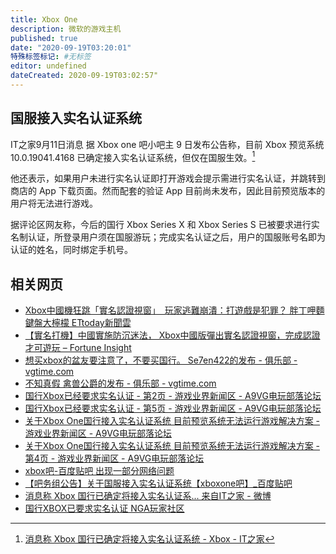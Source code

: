 ```yaml
---
title: Xbox One
description: 微软的游戏主机
published: true
date: "2020-09-19T03:20:01"
特殊标签标记: #无标签
editor: undefined
dateCreated: 2020-09-19T03:02:57"
---
```


## 国服接入实名认证系统

IT之家9月11日消息  据 Xbox one 吧小吧主 9 日发布公告称，目前 Xbox 预览系统 10.0.19041.4168 已确定接入实名认证系统，但仅在国服生效。[^1]

他还表示，如果用户未进行实名认证即打开游戏会提示需进行实名认证，并跳转到商店的 App 下载页面。然而配套的验证 App 目前尚未发布，因此目前预览版本的用户将无法进行游戏。

据评论区网友称，今后的国行 Xbox Series X 和 Xbox Series S 已被要求进行实名制认证，所登录用户须在国服游玩；完成实名认证之后，用户的国服账号名即为认证的姓名，同时绑定手机号。

## 相关网页

+   [Xbox中國機狂跳「實名認證視窗」　玩家逃難崩潰：打遊戲是犯罪？ 胖丁呷麵 鍵盤大檸檬 ETtoday新聞雲](https://web.archive.org/web/20200918163438/https://www.ettoday.net/dalemon/post/51926)
+   [【實名打機】中國實施防沉迷法， Xbox中國版彈出實名認證視窗，完成認證才可遊玩 – Fortune Insight](https://archive.is/jVijq "https://fortuneinsight.com/web/posts/611361/【實名打機】中國實施防沉迷法，-xbox中國版彈出實/")
+   [想买xbox的盆友要注意了，不要买国行。 Se7en422的发布 - 俱乐部 - vgtime.com](https://archive.is/mVzQ3)
+   [不知真假 禽兽公爵的发布 - 俱乐部 - vgtime.com](https://archive.is/XqJfk)
+   [国行Xbox已经要求实名认证 - 第2页 - 游戏业界新闻区 - A9VG电玩部落论坛](https://archive.is/deTGs)
+   [国行Xbox已经要求实名认证 - 第5页 - 游戏业界新闻区 - A9VG电玩部落论坛](https://archive.is/p3yS8)
+   [关于Xbox One国行接入实名认证系统 目前预览系统无法运行游戏解决方案 - 游戏业界新闻区 - A9VG电玩部落论坛](https://archive.is/Q0vUr)
+   [关于Xbox One国行接入实名认证系统 目前预览系统无法运行游戏解决方案 - 第4页 - 游戏业界新闻区 - A9VG电玩部落论坛](https://archive.is/epgbB)
+   [xbox吧-百度贴吧 出现一部分网络问题](https://archive.is/M3D4A)
+   [【吧务组公告】关于国服接入实名认证系统【xboxone吧】_百度贴吧](https://archive.is/nZ0kQ "https://tieba.baidu.com/p/6937404245")
+   [消息称 Xbox 国行已确定将接入实名认证系... 来自IT之家 - 微博](https://archive.is/D2AAX)
+   [国行XBOX已要求实名认证 NGA玩家社区](https://archive.is/c3R6y)

[^1]: [消息称 Xbox 国行已确定将接入实名认证系统 - Xbox - IT之家](https://archive.is/eHZfX "https://web.archive.org/web/20200919025912/https://tieba.baidu.com/p/6937404245")
